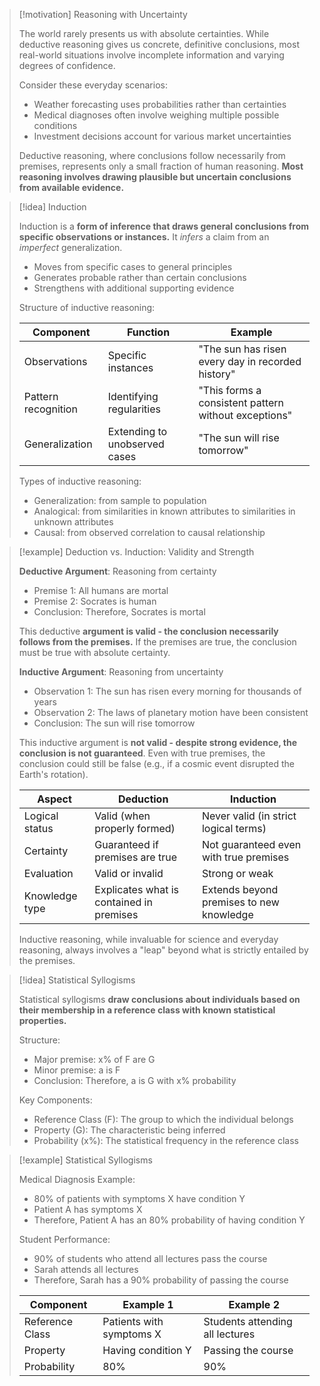 > [!motivation] Reasoning with Uncertainty
> 
> The world rarely presents us with absolute certainties. While deductive reasoning gives us concrete, definitive conclusions, most real-world situations involve incomplete information and varying degrees of confidence.
> 
> Consider these everyday scenarios:
> 
> - Weather forecasting uses probabilities rather than certainties
> - Medical diagnoses often involve weighing multiple possible conditions
> - Investment decisions account for various market uncertainties
> 
> Deductive reasoning, where conclusions follow necessarily from premises, represents only a small fraction of human reasoning. **Most reasoning involves drawing plausible but uncertain conclusions from available evidence.**

> [!idea] Induction
> 
> Induction is a **form of inference that draws general conclusions from specific observations or instances.** It *infers* a claim from an *imperfect* generalization. 
> 
> - Moves from specific cases to general principles
> - Generates probable rather than certain conclusions
> - Strengthens with additional supporting evidence
> 
> Structure of inductive reasoning:
> 
> |Component|Function|Example|
> |---|---|---|
> |Observations|Specific instances|"The sun has risen every day in recorded history"|
> |Pattern recognition|Identifying regularities|"This forms a consistent pattern without exceptions"|
> |Generalization|Extending to unobserved cases|"The sun will rise tomorrow"|
> 
> Types of inductive reasoning:
> 
> - Generalization: from sample to population
> - Analogical: from similarities in known attributes to similarities in unknown attributes
> - Causal: from observed correlation to causal relationship

> [!example] Deduction vs. Induction: Validity and Strength
> 
> **Deductive Argument**: Reasoning from certainty
> 
> - Premise 1: All humans are mortal
> - Premise 2: Socrates is human
> - Conclusion: Therefore, Socrates is mortal
> 
> This deductive **argument is valid - the conclusion necessarily follows from the premises.** If the premises are true, the conclusion must be true with absolute certainty.
> 
> **Inductive Argument**: Reasoning from uncertainty
> 
> - Observation 1: The sun has risen every morning for thousands of years
> - Observation 2: The laws of planetary motion have been consistent
> - Conclusion: The sun will rise tomorrow
> 
> This inductive argument is **not valid - despite strong evidence, the conclusion is not guaranteed**. Even with true premises, the conclusion could still be false (e.g., if a cosmic event disrupted the Earth's rotation).
> 
> |Aspect|Deduction|Induction|
> |---|---|---|
> |Logical status|Valid (when properly formed)|Never valid (in strict logical terms)|
> |Certainty|Guaranteed if premises are true|Not guaranteed even with true premises|
> |Evaluation|Valid or invalid|Strong or weak|
> |Knowledge type|Explicates what is contained in premises|Extends beyond premises to new knowledge|
> 
> Inductive reasoning, while invaluable for science and everyday reasoning, always involves a "leap" beyond what is strictly entailed by the premises.

> [!idea] Statistical Syllogisms
> 
> Statistical syllogisms **draw conclusions about individuals based on their membership in a reference class with known statistical properties.**
> 
> Structure:
> 
> - Major premise: x% of F are G
> - Minor premise: a is F
> - Conclusion: Therefore, a is G with x% probability
> 
> Key Components:
> 
> - Reference Class (F): The group to which the individual belongs
> - Property (G): The characteristic being inferred
> - Probability (x%): The statistical frequency in the reference class

> [!example] Statistical Syllogisms
> 
> Medical Diagnosis Example:
> 
> - 80% of patients with symptoms X have condition Y
> - Patient A has symptoms X
> - Therefore, Patient A has an 80% probability of having condition Y
> 
> Student Performance:
> 
> - 90% of students who attend all lectures pass the course
> - Sarah attends all lectures
> - Therefore, Sarah has a 90% probability of passing the course
> 
> |Component|Example 1|Example 2|
> |---|---|---|
> |Reference Class|Patients with symptoms X|Students attending all lectures|
> |Property|Having condition Y|Passing the course|
> |Probability|80%|90%|